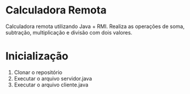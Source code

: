 # Calculadora Remota
Calculadora remota utilizando Java + RMI. Realiza as operações de soma, subtração, multiplicação e divisão com dois valores.

# Inicialização
1. Clonar o repositório
2. Executar o arquivo servidor.java
3. Executar o arquivo cliente.java


